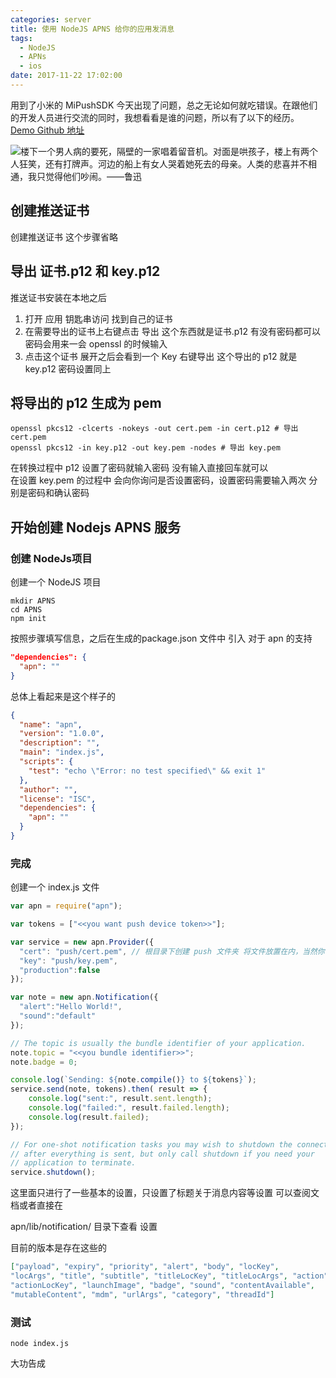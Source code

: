 ```yaml
---
categories: server
title: 使用 NodeJS APNS 给你的应用发消息
tags:
  - NodeJS
  - APNs
  - ios
date: 2017-11-22 17:02:00
---
```


用到了小米的 MiPushSDK 今天出现了问题，总之无论如何就吃错误。在跟他们的开发人员进行交流的同时，我想看看是谁的问题，所以有了以下的经历。
[Demo Github 地址](https://github.com/aimobier/APNS)

![楼下一个男人病的要死，隔壁的一家唱着留音机。对面是哄孩子，楼上有两个人狂笑，还有打牌声。河边的船上有女人哭着她死去的母亲。人类的悲喜并不相通，我只觉得他们吵闹。——鲁迅](/publicFiles/images/stock-photo/stock-photo-236362221.jpg)

<!-- more -->


## 创建推送证书

创建推送证书 这个步骤省略

## 导出 证书.p12 和 key.p12

推送证书安装在本地之后

1. 打开 应用 钥匙串访问 找到自己的证书
2. 在需要导出的证书上右键点击 导出 这个东西就是证书.p12 有没有密码都可以 密码会用来一会 openssl 的时候输入
3. 点击这个证书 展开之后会看到一个 Key 右键导出 这个导出的 p12 就是 key.p12 密码设置同上

## 将导出的 p12 生成为 pem

````shell
openssl pkcs12 -clcerts -nokeys -out cert.pem -in cert.p12 # 导出 cert.pem
openssl pkcs12 -in key.p12 -out key.pem -nodes # 导出 key.pem
````
在转换过程中 p12 设置了密码就输入密码 没有输入直接回车就可以    
在设置 key.pem 的过程中 会向你询问是否设置密码，设置密码需要输入两次 分别是密码和确认密码

## 开始创建 Nodejs APNS 服务

### 创建 NodeJs项目

创建一个 NodeJS 项目

````shell
mkdir APNS
cd APNS
npm init
````

按照步骤填写信息，之后在生成的package.json 文件中 引入 对于 apn  的支持
````json
"dependencies": {
  "apn": ""
}
````
总体上看起来是这个样子的
````json
{
  "name": "apn",
  "version": "1.0.0",
  "description": "",
  "main": "index.js",
  "scripts": {
    "test": "echo \"Error: no test specified\" && exit 1"
  },
  "author": "",
  "license": "ISC",
  "dependencies": {
    "apn": ""
  }
}
````
### 完成

创建一个 index.js 文件

````javascript
var apn = require("apn");

var tokens = ["<<you want push device token>>"];

var service = new apn.Provider({
  "cert": "push/cert.pem", // 根目录下创建 push 文件夹 将文件放置在内，当然你可以放在自己喜欢的位置
  "key": "push/key.pem",
  "production":false
});

var note = new apn.Notification({
  "alert":"Hello World!",
  "sound":"default"
});

// The topic is usually the bundle identifier of your application.
note.topic = "<<you bundle identifier>>";
note.badge = 0;

console.log(`Sending: ${note.compile()} to ${tokens}`);
service.send(note, tokens).then( result => {
    console.log("sent:", result.sent.length);
    console.log("failed:", result.failed.length);
    console.log(result.failed);
});

// For one-shot notification tasks you may wish to shutdown the connection
// after everything is sent, but only call shutdown if you need your
// application to terminate.
service.shutdown();

````

 这里面只进行了一些基本的设置，只设置了标题关于消息内容等设置 可以查阅文档或者直接在

apn/lib/notification/ 目录下查看 设置

目前的版本是存在这些的

````json
["payload", "expiry", "priority", "alert", "body", "locKey",
"locArgs", "title", "subtitle", "titleLocKey", "titleLocArgs", "action",
"actionLocKey", "launchImage", "badge", "sound", "contentAvailable",
"mutableContent", "mdm", "urlArgs", "category", "threadId"]
````

### 测试

````shell
node index.js
````

大功告成
